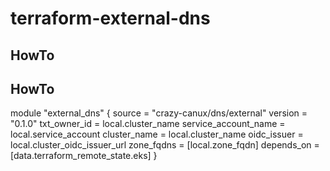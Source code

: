 # terraform-external-dns

## HowTo

## HowTo

  module "external_dns" {
    source               = "crazy-canux/dns/external"
    version              = "0.1.0"
    txt_owner_id         = local.cluster_name
    service_account_name = local.service_account
    cluster_name         = local.cluster_name
    oidc_issuer          = local.cluster_oidc_issuer_url
    zone_fqdns           = [local.zone_fqdn]
    depends_on = [data.terraform_remote_state.eks]
  }
